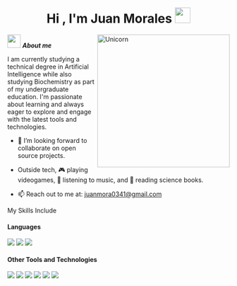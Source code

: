 <h1 align="center"><b>Hi , I'm Juan Morales </b><img src="https://media.giphy.com/media/hvRJCLFzcasrR4ia7z/giphy.gif" width="35"></h1>
<!--  -->
<img align="right" width=300px alt="Unicorn" src="https://media2.giphy.com/media/v1.Y2lkPTc5MGI3NjExNXlvNXc3MHYzejc1cGUxMm9mM3R1eHA3cnFzajJjaWowOGRoMTh4aCZlcD12MV9pbnRlcm5hbF9naWZfYnlfaWQmY3Q9Zw/VbnUQpnihPSIgIXuZv/giphy.webp" />

<img src="https://media3.giphy.com/media/v1.Y2lkPTc5MGI3NjExbTk3ZTJ1cWhnb2pzc2hra2ltam54Njg4ZGtxMW50dHYzbDJvdWJybSZlcD12MV9pbnRlcm5hbF9naWZfYnlfaWQmY3Q9Zw/M0CrQ30WIkzDQGollw/giphy.webp" width="30px">&nbsp;***About me***

I am currently studying a technical degree in Artificial Intelligence while also studying Biochemistry as part of my undergraduate education. I'm passionate about learning and always eager to explore and engage with the latest tools and technologies.

- 👯 I’m looking forward to collaborate on open source projects.

- Outside tech, 🎮 playing videogames, 🎵 listening to music, and 📖 reading science books.
- 📫 Reach out to me at: <a href="juanmora0341@gmail.com">juanmora0341@gmail.com</a>






 My Skills Include

<h4> Languages </h4>
<span> 
  <img src="https://img.shields.io/badge/C-00599C?style=for-the-badge&logo=c&logoColor=white">
  <img src="https://img.shields.io/badge/python-3670A0?style=for-the-badge&logo=python&logoColor=ffdd54">
  <img src="https://img.shields.io/badge/bash_script-%23121011.svg?style=for-the-badge&logo=gnu-bash&logoColor=white">

</span>


<h4> Other Tools and Technologies </h4>
<span>
  <img src="https://img.shields.io/badge/Git-F05032?style=for-the-badge&logo=git&logoColor=white">
  <img src="https://img.shields.io/badge/pandas-%23150458.svg?style=for-the-badge&logo=pandas&logoColor=white">
  <img src="https://img.shields.io/badge/Notion-%23000000.svg?style=for-the-badge&logo=notion&logoColor=white">
  <img src="https://img.shields.io/badge/Matplotlib-%23ffffff.svg?style=for-the-badge&logo=Matplotlib&logoColor=black">
  <img src="https://img.shields.io/badge/MySQL-00000F?style=for-the-badge&logo=mysql&logoColor=white">
  <img src="https://img.shields.io/badge/Arch%20Linux-1793D1?logo=arch-linux&logoColor=fff&style=for-the-badge">





